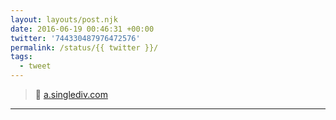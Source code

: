 ```yaml
---
layout: layouts/post.njk
date: 2016-06-19 00:46:31 +00:00
twitter: '744330487976472576'
permalink: /status/{{ twitter }}/
tags: 
  - tweet
---
```


> 🌵 [a.singlediv.com](https://a.singlediv.com)

---

